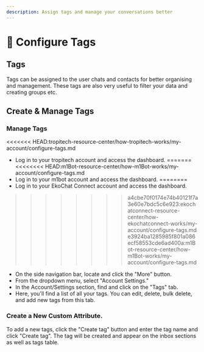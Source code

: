 ```yaml
---
description: Assign tags and manage your conversations better
---
```


# 📖 Configure Tags

## Tags

Tags can be assigned to the user chats and contacts for better organising and management. These tags are also very useful to filter your data and creating groups etc.

## Create & Manage Tags

### **Manage Tags**

<<<<<<< HEAD:tropitech-resource-center/how-tropitech-works/my-account/configure-tags.md
* Log in to your tropitech account and access the dashboard.
=======
<<<<<<<< HEAD:m1Bot-resource-center/how-m1Bot-works/my-account/configure-tags.md
* Log in to your m1bot account and access the dashboard.
========
* Log in to your EkoChat Connect account and access the dashboard.
>>>>>>>> a4cbe70f0174e74b40121f7a3e60e7bdc5c6e923:ekochatconnect-resource-center/how-ekochatconnect-works/my-account/configure-tags.md
>>>>>>> e3924ba1285985f801a086ecf58553cde6ad400a:m1Bot-resource-center/how-m1Bot-works/my-account/configure-tags.md
* On the side navigation bar, locate and click the "More" button.
* From the dropdown menu, select "Account Settings."
* In the Account/Settings section, find and click on the "Tags" tab.
* Here, you'll find a list of all your tags. You can edit, delete, bulk delete, and add new tags from this tab.

### **Create a New Custom Attribute.**

To add a new tags, click the "Create tag" button and enter the tag name and click "Create tag". The tag will be created and appear on the inbox sections as well as tags table.

<figure><img src="../../../.gitbook/assets/1 – 96.png" alt=""><figcaption></figcaption></figure>
